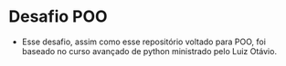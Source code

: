 # Desafio POO

* Esse desafio, assim como esse repositório voltado para POO, foi baseado no curso avançado de python ministrado pelo Luiz Otávio.
